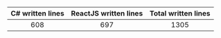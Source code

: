 
| C# written lines | ReactJS written lines | Total written lines | 
| :---: | :---: | :---: | 
| 608 | 697 | 1305|